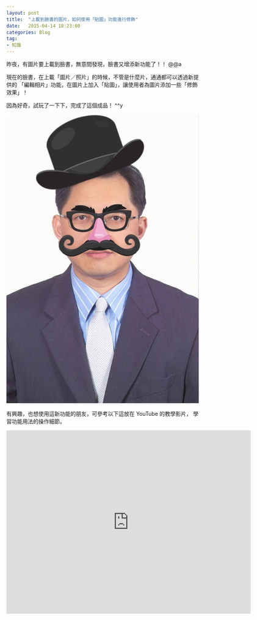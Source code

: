 ```yaml
---
layout: post
title:  "上載到臉書的圖片，如何使用「貼圖」功能進行修飾"
date:   2015-04-14 18:23:00
categories: Blog
tag:
- 知識
---
```

昨夜，有圖片要上載到臉書，無意間發現，臉書又增添新功能了！！ @@a

現在的臉書，在上載「圖片／照片」的時候，不管是什麼片，通通都可以透過新提供的
「編輯相片」功能，在圖片上加入「貼圖」，讓使用者為圖片添加一些「修飾效果」！

因為好奇，試玩了一下下，完成了這個成品！ ^^y

<div style="text-align:center">
  <img src="/assets/img/2015-04-14-01.jpg" />
</div>

有興趣，也想使用這新功能的朋友，可參考以下這放在 YouTube 的教學影片，
學習功能用法的操作細節。

<div style="text-align:center">
<iframe width="640" height="480" src="https://www.youtube.com/embed/RX8RF50AL0I?rel=0" frameborder="0" allowfullscreen></iframe>
</div>
